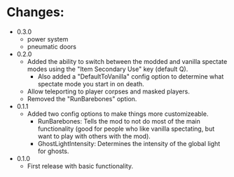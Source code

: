 # Changes:
- 0.3.0
	- power system
	- pneumatic doors
- 0.2.0
	- Added the ability to switch between the modded and vanilla spectate modes using the "Item Secondary Use" key (default Q).
		- Also added a "DefaultToVanilla" config option to determine what spectate mode you start in on death.
	- Allow teleporting to player corpses and masked players.
	- Removed the "RunBarebones" option.
- 0.1.1
	- Added two config options to make things more customizeable.
		- RunBarebones: Tells the mod to not do most of the main functionality (good for people who like vanilla spectating, but want to play with others with the mod).
		- GhostLightIntensity: Determines the intensity of the global light for ghosts.
- 0.1.0
	- First release with basic functionality.
